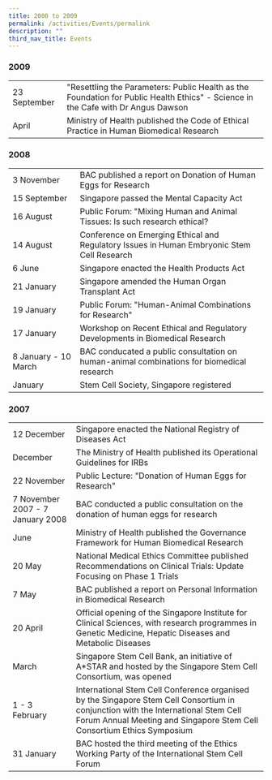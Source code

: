 ```yaml
---
title: 2000 to 2009
permalink: /activities/Events/permalink
description: ""
third_nav_title: Events
---
```

### **2009**


<table class="table-v">
	<tr>
		<td>23 September</td>
		<td>"Resettling the Parameters: Public Health as the Foundation for Public Health Ethics" - Science in the Cafe with Dr Angus Dawson</td>
	</tr>
	<tr>
		<td>April</td>
		<td>Ministry of Health published the Code of Ethical Practice in Human Biomedical Research</td>
	</tr>
	</table>
	
	
### 	**2008**

<table class="table-v">
	<tr>
		<td>3 November</td>
		<td>BAC published a report on Donation of Human Eggs for Research</td>
	</tr>
	<tr>
		<td>15 September</td>
		<td>Singapore passed the Mental Capacity Act</td>
	</tr>
	<tr>
		<td>16 August</td>
		<td>Public Forum: "Mixing Human and Animal Tissues: Is such research ethical?</td>
	</tr>
	<tr>
		<td>14 August</td>
		<td>Conference on Emerging Ethical and Regulatory Issues in Human Embryonic Stem Cell Research</td>
	</tr>
	<tr>
		<td>6 June</td>
		<td>Singapore enacted the Health Products Act</td>
	</tr>
	<tr>
		<td>21 January</td>
		<td>Singapore amended the Human Organ Transplant Act</td>
	</tr>
	<tr>
		<td>19 January</td>
		<td>Public Forum: "Human-Animal Combinations for Research"</td>
	</tr>
	<tr>
		<td>17 January</td>
		<td>Workshop on Recent Ethical and Regulatory Developments in Biomedical Research</td>
	</tr>
	<tr>
		<td>8 January - 10 March</td>
		<td>BAC conducated a public consultation on human-animal combinations for  biomedical research</td>
	</tr>
	<tr>
		<td>January</td>
		<td>Stem Cell Society, Singapore registered</td>
	</tr>
	</table>
	
	
### 	**2007**

<table class="table-v">
	<tr>
		<td>12 December</td>
		<td>Singapore enacted the National Registry of Diseases Act</td>
	</tr>
	<tr>
		<td>December</td>
		<td>The Ministry of Health published its Operational Guidelines for IRBs</td>
	</tr>
	<tr>
		<td>22 November</td>
		<td>Public Lecture: "Donation of Human Eggs for Research"</td>
	</tr>
	<tr>
		<td>7 November 2007 - 7 January 2008</td>
		<td>BAC conducted a public consultation on the donation of human eggs for research</td>
	</tr>
	<tr>
		<td>June</td>
		<td>Ministry of Health published the Governance Framework for Human Biomedical Research</td>
	</tr>
	<tr>
		<td>20 May</td>
		<td>National Medical Ethics Committee published Recommendations on Clinical Trials: Update Focusing on Phase 1 Trials</td>
	</tr>
	<tr>
		<td>7 May</td>
		<td>BAC published a report on Personal Information in Biomedical Research</td>
	</tr>
	<tr>
		<td>20 April</td>
		<td>Official opening of the Singapore Institute for Clinical Sciences, with research programmes in Genetic Medicine, Hepatic Diseases and Metabolic Diseases</td>
	</tr>
	<tr>
		<td>March</td>
		<td>Singapore Stem Cell Bank, an initiative of A*STAR and hosted by the Singapore Stem Cell Consortium, was opened</td>
	</tr>
	<tr>
		<td>1 - 3 February</td>
		<td>International Stem Cell Conference organised by the Singapore Stem Cell Consortium in conjunction with the International Stem Cell Forum Annual Meeting and Singapore Stem Cell Consortium Ethics Symposium</td>
	</tr>
	<tr>
		<td>31 January</td>
		<td> BAC hosted the third meeting of the Ethics Working Party of the International Stem Cell Forum</td>
	</tr>
	</table>
	
	
	
